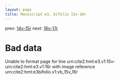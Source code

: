 ```yaml
---
layout: page
title: Manuscript e3, bifolio 15v-16r
---
```


prev: [14v-15r](../14v-15r/) next: [16v-17r](../16v-17r/)

# Bad data

Unable to format page for line urn:cite2:hmt:e3.v1:15v-urn:cite2:hmt:e3.v1:16r with image reference urn:cite2:hmt:e3bifolio.v1:vb_15v_16r
